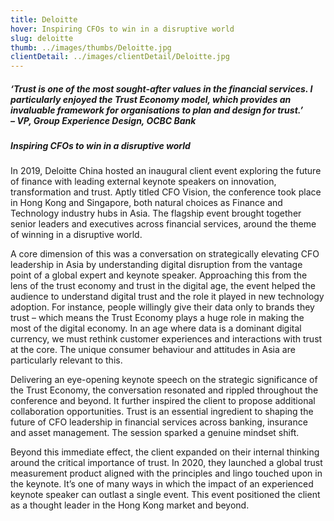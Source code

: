 ```yaml
---
title: Deloitte
hover: Inspiring CFOs to win in a disruptive world
slug: deloitte
thumb: ../images/thumbs/Deloitte.jpg
clientDetail: ../images/clientDetail/Deloitte.jpg
---
```


##### ‘Trust is one of the most sought-after values in the financial services. I particularly enjoyed the Trust Economy model, which provides an invaluable framework for organisations to plan and design for trust.’ <br/> – VP, Group Experience Design, OCBC Bank

##### Inspiring CFOs to win in a disruptive world

In 2019, Deloitte China hosted an inaugural client event exploring the future of finance with leading external keynote speakers on innovation, transformation and trust. Aptly titled CFO Vision, the conference took place in Hong Kong and Singapore, both natural choices as Finance and Technology industry hubs in Asia. The flagship event brought together senior leaders and executives across financial services, around the theme of winning in a disruptive world.

A core dimension of this was a conversation on strategically elevating CFO leadership in Asia by understanding digital disruption from the vantage point of a global expert and keynote speaker. Approaching this from the lens of the trust economy and trust in the digital age, the event helped the audience to understand digital trust and the role it played in new technology adoption. For instance, people willingly give their data only to brands they trust – which means the Trust Economy plays a huge role in making the most of the digital economy. In an age where data is a dominant digital currency, we must rethink customer experiences and interactions with trust at the core. The unique consumer behaviour and attitudes in Asia are particularly relevant to this.

Delivering an eye-opening keynote speech on the strategic significance of the Trust Economy, the conversation resonated and rippled throughout the conference and beyond. It further inspired the client to propose additional collaboration opportunities. Trust is an essential ingredient to shaping the future of CFO leadership in financial services across banking, insurance and asset management. The session sparked a genuine mindset shift.

Beyond this immediate effect, the client expanded on their internal thinking around the critical importance of trust. In 2020, they launched a global trust measurement product aligned with the principles and lingo touched upon in the keynote. It’s one of many ways in which the impact of an experienced keynote speaker can outlast a single event. This event positioned the client as a thought leader in the Hong Kong market and beyond.
